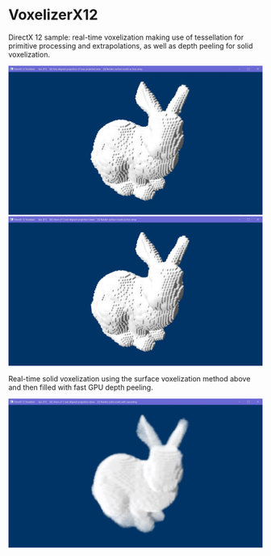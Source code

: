 # VoxelizerX12
DirectX 12 sample: real-time voxelization making use of tessellation for primitive processing and extrapolations, as well as depth peeling for solid voxelization.

![Surface voxelization result1](https://github.com/StarsX/VoxelizerX12/blob/master/Doc/Images/SurfaceVoxelization_MaxProj.jpg "Voxelization result")
![Surface voxelization result2](https://github.com/StarsX/VoxelizerX12/blob/master/Doc/Images/SurfaceVoxelization_Union.jpg "Voxelization result")

Real-time solid voxelization using the surface voxelization method above and then filled with fast GPU depth peeling.

![Solid voxelization result](https://github.com/StarsX/VoxelizerX12/blob/master/Doc/Images/SolidVoxelization.jpg "Voxelization result")
